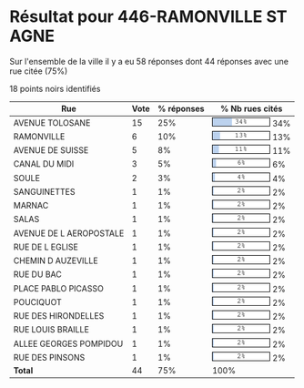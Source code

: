 # Résultat pour 446-RAMONVILLE ST AGNE

Sur l'ensemble de la ville il y a eu 58 réponses dont 44 réponses avec une rue citée (75%)

18 points noirs identifiés

| Rue | Vote | % réponses | % Nb rues cités|
|-----|------|------------|----------------|
| AVENUE TOLOSANE | 15 | 25% | <img src="../../img/bar_34.gif" />&nbsp;34%|
| RAMONVILLE | 6 | 10% | <img src="../../img/bar_13.gif" />&nbsp;13%|
| AVENUE DE SUISSE | 5 | 8% | <img src="../../img/bar_11.gif" />&nbsp;11%|
| CANAL DU MIDI | 3 | 5% | <img src="../../img/bar_6.gif" />&nbsp;6%|
| SOULE | 2 | 3% | <img src="../../img/bar_4.gif" />&nbsp;4%|
| SANGUINETTES | 1 | 1% | <img src="../../img/bar_2.gif" />&nbsp;2%|
| MARNAC | 1 | 1% | <img src="../../img/bar_2.gif" />&nbsp;2%|
| SALAS | 1 | 1% | <img src="../../img/bar_2.gif" />&nbsp;2%|
| AVENUE DE L AEROPOSTALE | 1 | 1% | <img src="../../img/bar_2.gif" />&nbsp;2%|
| RUE DE L EGLISE | 1 | 1% | <img src="../../img/bar_2.gif" />&nbsp;2%|
| CHEMIN D AUZEVILLE | 1 | 1% | <img src="../../img/bar_2.gif" />&nbsp;2%|
| RUE DU BAC | 1 | 1% | <img src="../../img/bar_2.gif" />&nbsp;2%|
| PLACE PABLO PICASSO | 1 | 1% | <img src="../../img/bar_2.gif" />&nbsp;2%|
| POUCIQUOT | 1 | 1% | <img src="../../img/bar_2.gif" />&nbsp;2%|
| RUE DES HIRONDELLES | 1 | 1% | <img src="../../img/bar_2.gif" />&nbsp;2%|
| RUE LOUIS BRAILLE | 1 | 1% | <img src="../../img/bar_2.gif" />&nbsp;2%|
| ALLEE GEORGES POMPIDOU | 1 | 1% | <img src="../../img/bar_2.gif" />&nbsp;2%|
| RUE DES PINSONS | 1 | 1% | <img src="../../img/bar_2.gif" />&nbsp;2%|
| **Total** | 44 | 75% | 100%|
